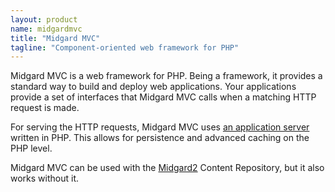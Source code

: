 ```yaml
---
layout: product
name: midgardmvc
title: "Midgard MVC"
tagline: "Component-oriented web framework for PHP"
---
```

Midgard MVC is a web framework for PHP. Being a framework, it provides a standard way to build and deploy web applications. Your applications provide a set of interfaces that Midgard MVC calls when a matching HTTP request is made.

For serving the HTTP requests, Midgard MVC uses [an application server](http://github.com/indeyets/appserver-in-php/wiki) written in PHP. This allows for persistence and advanced caching on the PHP level.

Midgard MVC can be used with the [Midgard2](/midgard2/) Content Repository, but it also works without it.
